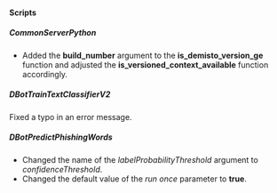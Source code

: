 
#### Scripts
##### CommonServerPython
- Added the **build_number** argument to the **is_demisto_version_ge** function and adjusted the **is_versioned_context_available** function accordingly.
##### DBotTrainTextClassifierV2
Fixed a typo in an error message.
##### DBotPredictPhishingWords
- Changed the name of the *labelProbabilityThreshold* argument to *confidenceThreshold*.
- Changed the default value of the *run once* parameter to **true**.